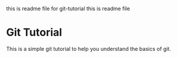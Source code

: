 this is readme file for git-tutorial
this is readme file

# Git Tutorial
This is a simple git tutorial to help you understand the basics of git.